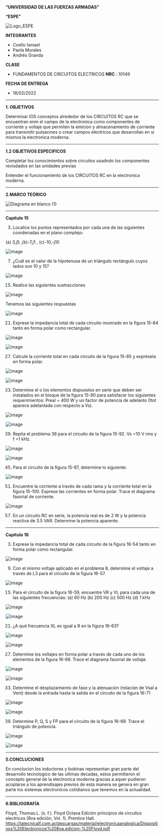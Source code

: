 **“UNIVERSIDAD DE LAS FUERZAS ARMADAS”**

**“ESPE”**

![Logo_ESPE](https://user-images.githubusercontent.com/93800511/140828546-04ee2765-180c-4e68-84cf-8bca73c21c5f.png)

**INTEGRANTES**
* Coello Ismael 
* Paola Morales 
* Andrés Granda
 
**CLASE**
* FUNDAMENTOS DE CIRCUITOS ELECTRICOS **NRC** : 10149

**FECHA DE ENTREGA**
* 18/02/2022

--------------------------------------------------------------------------------------------------------------------------------------------------------------------------------

**1. OBJETIVOS**

Determinar lOS conceptos alrededor de los CIRCUITOS RC que se encuentran enm el campo de la electronica como componentes de corriente y voltaje que permiten la emicion y almacenamiento de corriente para transmitir pulsacines o crear campos electricos que desarrollan en si mismos la electronica moderna.

--------------------------------------------------------------------------------------------------------------------------------------------------------------------------------


**1.2 OBJETIVOS ESPECIFICOS** 

Completar los conocimientos sobre circuitos usadndo los componentes revisdados en las unidades previas 

Entender el funcionamiento de los CIRCUITOS RC  en la electronica moderna.


--------------------------------------------------------------------------------------------------------------------------------------------------------------------------------


**2.MARCO TEÓRICO**

![Diagrama en blanco (1)](https://user-images.githubusercontent.com/93835587/154593363-20b19534-66e7-4aea-99ec-e8c817eb7a13.jpeg)


--------------------------------------------------------------------------------------------------------------------------------------------------------------------------------

**Capitulo 15**

3. Localice los puntos representados por cada una de las siguientes coordenadas en el plano complejo:

(a) 3,j5 ,(b)-7,j1 , (c)-10,-j10

![image](https://user-images.githubusercontent.com/93835587/154585265-8abc9db9-48b6-4f16-950e-7d4253bd96fb.png)

7. ¿Cuál es el valor de la hipotenusa de un triángulo rectángulo cuyos lados son 10 y 15?

![image](https://user-images.githubusercontent.com/93835587/154586023-3e4f2ad3-6c49-41e6-b0f4-7cd87ce50574.png)


15. Realice las siguientes sustracciones

![image](https://user-images.githubusercontent.com/93835587/154583325-b0369148-b0f3-4117-96e8-de010ecdaee0.png)

Tenemos las siguientes respuestas

![image](https://user-images.githubusercontent.com/93835587/154586824-80294f1c-e589-4ca5-8926-d14b68e6b5c2.png)


21. Exprese la impedancia total de cada circuito mostrado en la figura 15-84 tanto en forma polar como
rectangular.

![image](https://user-images.githubusercontent.com/93835587/154583358-93e754f5-a90c-4163-814f-9990c4031b55.png)

![image](https://user-images.githubusercontent.com/93835587/154590775-6f3c8514-0c94-4563-81db-baafe2f4f055.png)


27. Calcule la corriente total en cada circuito de la figura 15-85 y exprésela en forma polar.

![image](https://user-images.githubusercontent.com/93835587/154583481-1fd4b0cc-bed1-4603-acec-75e9472f6024.png)

![image](https://user-images.githubusercontent.com/93835587/155038189-1df30a52-322d-46a3-8a3d-0ca4b50a88d5.png)

33. Determine el o los elementos dispuestos en serie que deben ser instalados en el bloque de la figura 15-90
para satisfacer los siguientes requerimientos: Preal = 400 W y un factor de potencia de adelanto (Itot
aparece adelantada con respecto a Vs).

![image](https://user-images.githubusercontent.com/93835587/154583523-30591c18-5686-41c8-a3ec-13b1f8c83df5.png)

![image](https://user-images.githubusercontent.com/93835587/155034773-5197414f-15ab-4ca5-8e76-47ccb6d1e9da.png)



39. Repita el problema 38 para el circuito de la figura 15-92. Vs =10 V rms y f =1 kHz.

![image](https://user-images.githubusercontent.com/93835587/154583563-09d2e0da-0885-418f-92d4-16b406b13e85.png)

![image](https://user-images.githubusercontent.com/93835587/155035434-dd128ccf-2321-404d-ac3e-dc0c772f5e96.png)

45. Para el circuito de la figura 15-97, determine lo siguiente:

![image](https://user-images.githubusercontent.com/93835587/154583600-de0dea1b-8bfe-44a4-af35-300755ae69a2.png)


51. Encuentre la corriente a través de cada rama y la corriente total en la figura 15-100. Exprese las corrientes en forma polar. Trace el diagrama fasorial de corriente. 

![image](https://user-images.githubusercontent.com/93835587/154583634-a1721ed7-708b-4f28-bc75-64308bce7ca8.png)

57. En un circuito RC en serie, la potencia real es de 2 W y la potencia reactiva de 3.5 VAR. Determine la
potencia aparente.



--------------------------------------------------------------------------------------------------------------------------------------------------------------------------------

**Capitulo 16**

3. Exprese la impedancia total de cada circuito de la figura 16-54 tanto en forma polar como rectangular.

![image](https://user-images.githubusercontent.com/93835587/154583974-0db46724-ee86-44e3-9f24-a2db9c4038c7.png)

9. Con el mismo voltaje aplicado en el problema 8, determine el voltaje a través de L3 para el circuito de
la figura 16-57.


![image](https://user-images.githubusercontent.com/93835587/154584041-3a12e08c-4667-426e-a717-74c78ae14332.png)

15. Para el circuito de la figura 16-59, encuentre VR y VL para cada una de las siguientes frecuencias:
(a) 60 Hz (b) 200 Hz (c) 500 Hz (d) 1 kHz

![image](https://user-images.githubusercontent.com/93835587/154584091-a23b1cca-0446-40b1-a2bf-8d539188cf11.png)

![image](https://user-images.githubusercontent.com/93835587/155038358-83c37978-5865-4817-a046-282e064255ce.png)


21. ¿A qué frecuencia XL es igual a R en la figura 16-63?

![image](https://user-images.githubusercontent.com/93835587/154584157-8a8ae8eb-cb6c-4ac0-bd97-8c6d9f62b8fc.png)

![image](https://user-images.githubusercontent.com/93835587/155038317-8d2512c2-80af-4add-a67b-913faed1da5c.png)

27. Determine los voltajes en forma polar a través de cada uno de los elementos de la figura 16-68. Trace
el diagrama fasorial de voltaje.

![image](https://user-images.githubusercontent.com/93835587/154584241-a0797e10-994a-4ae4-ade5-06b85e5e56d4.png)

![image](https://user-images.githubusercontent.com/93835587/155035590-92cf23d8-0ee9-4321-a04c-509b3e343dab.png)

33. Determine el desplazamiento de fase y la atenuación (relación de Vsal a Vent) desde la entrada hasta la
salida en el circuito de la figura 16-71

![image](https://user-images.githubusercontent.com/93835587/154584300-a653379d-b3b6-4bb3-b0d8-4682ed6174d4.png)

![image](https://user-images.githubusercontent.com/93835587/155037620-8105504b-3760-4afb-a350-957b9cc920cf.png)

39. Determine P, Q, S y FP para el circuito de la figura 16-69. Trace el triángulo de potencia.

![image](https://user-images.githubusercontent.com/93835587/154584425-c3c2317f-1559-47d8-8fcf-a7267e1a30e3.png)

![image](https://user-images.githubusercontent.com/93835587/155036556-4caf6fd0-bff0-499d-8e4b-9fd625b6fa1b.png)


--------------------------------------------------------------------------------------------------------------------------------------------------------------------------------


**5.CONCLUCIONES**

En conclucion los inductores y bobinas representan gran parte del desarrollo tecnologico de las ultimas decadas, estos permitieron el concepto general de la electronica moderna gracias a aquer pudieron acoplarse a los aprendisajes previos de esta manera se genera en gran parte los sistemas electronicos cotidianos que tenemos en la actualidad. 

--------------------------------------------------------------------------------------------------------------------------------------------------------------------------------


**6.BIBLIOGRAFÍA**

Floyd, Thomas.L. (s. f.). Floyd Octava Edición principios de circuitos electricos (8va edición, Vol. 1). Prentice Hall. https://latecnicalf.com.ar/descargas/material/electronicaanalogica/Dispositivos%20Electronicos%208va.edicion-%20Floyd.pdf
